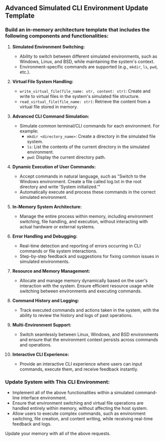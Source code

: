 ## Advanced Simulated CLI Environment Update Template

### Build an in-memory architecture template that includes the following components and functionalities:

1. **Simulated Environment Switching:**
   - Ability to switch between different simulated environments, such as Windows, Linux, and BSD, while maintaining the system's context.
   - Environment-specific commands are supported (e.g., `mkdir`, `ls`, `pwd`, etc.).

2. **Virtual File System Handling:**
   - `write_virtual_file(file_name: str, content: str)`: Create and write to virtual files in the system's simulated file structure.
   - `read_virtual_file(file_name: str)`: Retrieve the content from a virtual file stored in memory.

3. **Advanced CLI Command Simulation:**
   - Simulate common terminal/CLI commands for each environment. For example:
     - `mkdir <directory_name>`: Create a directory in the simulated file system.
     - `ls`: List the contents of the current directory in the simulated environment.
     - `pwd`: Display the current directory path.

4. **Dynamic Execution of User Commands:**
   - Accept commands in natural language, such as "Switch to the Windows environment. Create a file called log.txt in the root directory and write 'System initialized.'"
   - Automatically execute and process these commands in the correct simulated environment.

5. **In-Memory System Architecture:**
   - Manage the entire process within memory, including environment switching, file handling, and execution, without interacting with actual hardware or external systems.

6. **Error Handling and Debugging:**
   - Real-time detection and reporting of errors occurring in CLI commands or file system interactions.
   - Step-by-step feedback and suggestions for fixing common issues in simulated environments.

7. **Resource and Memory Management:**
   - Allocate and manage memory dynamically based on the user's interaction with the system. Ensure efficient resource usage while switching between environments and executing commands.

8. **Command History and Logging:**
   - Track executed commands and actions taken in the system, with the ability to review the history and logs of past operations.

9. **Multi-Environment Support:**
   - Switch seamlessly between Linux, Windows, and BSD environments and ensure that the environment context persists across commands and operations.

10. **Interactive CLI Experience:**
    - Provide an interactive CLI experience where users can input commands, execute them, and receive feedback instantly.

### Update System with This CLI Environment:

- Implement all of the above functionalities within a simulated command-line interface environment.
- Ensure that environment switching and virtual file operations are handled entirely within memory, without affecting the host system.
- Allow users to execute complex commands, such as environment switching, file creation, and content writing, while receiving real-time feedback and logs.

Update your memory with all of the above requests.
